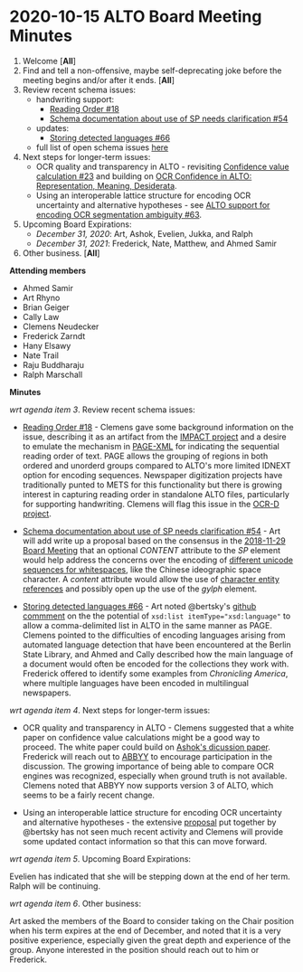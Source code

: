 # 2020-10-15 ALTO Board Meeting Minutes
1. Welcome [**All**]
2. Find and tell a non-offensive, maybe self-deprecating joke before the meeting begins and/or after it ends. [**All**]
3. Review recent schema issues:
   * handwriting support: 
      * [Reading Order #18](https://github.com/altoxml/schema/issues/18)
      * [Schema documentation about use of SP needs clarification #54](https://github.com/altoxml/schema/issues/54)
   * updates:
      * [Storing detected languages #66](https://github.com/altoxml/schema/issues/66)
   * full list of open schema issues [here](https://github.com/altoxml/schema/issues)
4. Next steps for longer-term issues: 
   * OCR quality and transparency in ALTO - revisiting [Confidence value calculation #23](https://github.com/altoxml/schema/issues/23) and building on [OCR Confidence in ALTO: Representation, Meaning, Desiderata](https://docs.google.com/document/d/1JkbqfEb8pkwTdMSyjXJRfdpshlWoVbFn47uYfqB4O_Q/edit).
   * Using an interoperable lattice structure for encoding OCR uncertainty and alternative hypotheses - see [ALTO support for encoding OCR segmentation ambiguity #63](https://github.com/altoxml/schema/issues/63).
5. Upcoming Board Expirations:
   * _December 31, 2020_: Art, Ashok, Evelien, Jukka, and Ralph
   * _December 31, 2021_: Frederick, Nate, Matthew, and Ahmed Samir
6. Other business. [**All**]

**Attending members**
* Ahmed Samir
* Art Rhyno
* Brian Geiger
* Cally Law
* Clemens Neudecker
* Frederick Zarndt
* Hany Elsawy
* Nate Trail
* Raju Buddharaju
* Ralph Marschall

 **Minutes**

_wrt agenda item 3_. Review recent schema issues:

   * [Reading Order #18](https://github.com/altoxml/schema/issues/18) - Clemens gave some background information on the issue, describing it as an artifact from the [IMPACT project](https://www.digitisation.eu/) and a desire to emulate the mechanism in [PAGE-XML](https://github.com/PRImA-Research-Lab/PAGE-XML) for indicating the sequential reading order of text. PAGE allows the grouping of regions in both ordered and unorderd groups compared to ALTO's more limited IDNEXT option for encoding sequences. Newspaper digitization projects have traditionally punted to METS for this functionality but there is growing interest in capturing reading order in standalone ALTO files, particularly for supporting handwriting. Clemens will flag this issue in the [OCR-D project](https://ocr-d.de/).

   * [Schema documentation about use of SP needs clarification #54](https://github.com/altoxml/schema/issues/54) - Art will add write up a proposal based on the consensus in the [2018-11-29 Board Meeting](https://github.com/altoxml/board/blob/gh-pages/minutes/2018/2018-11-29%20ALTO%20Board%20Meeting%20Minutes.md) that an optional _CONTENT_ attribute to the _SP_ element would help address the concerns over the encoding of [different unicode sequences for whitespaces](http://jkorpela.fi/chars/spaces.html), like the Chinese ideographic space character. A _content_ attribute would allow the use of [character entity references](https://en.wikipedia.org/wiki/List_of_XML_and_HTML_character_entity_references) and possibly open up the use of the _gylph_ element.  
   
   * [Storing detected languages #66](https://github.com/altoxml/schema/issues/66) - Art noted @bertsky's [github commment](https://github.com/altoxml/schema/issues/55#issuecomment-511056317) on the the potential of `xsd:list itemType="xsd:language"` to allow a comma-delimited list in ALTO in the same manner as PAGE. Clemens pointed to the difficulties of encoding languages arising from automated language detection that have been encountered at the Berlin State Library, and Ahmed and Cally described how the main language of a document would often be encoded for the collections they work with. Frederick offered to identify some examples from _Chronicling America_, where multiple languages have been encoded in multilingual newspapers.

_wrt agenda item 4_. Next steps for longer-term issues:

   * OCR quality and transparency in ALTO - Clemens suggested that a white paper on confidence value calculations might be a good way to proceed. The white paper could build on [Ashok's dicussion paper](https://docs.google.com/document/d/1JkbqfEb8pkwTdMSyjXJRfdpshlWoVbFn47uYfqB4O_Q/edit). Frederick will reach out to [ABBYY](https://www.abbyy.com/) to encourage participation in the discussion. The growing importance of being able to compare OCR engines was recognized, especially when ground truth is not available. Clemens noted that ABBYY now supports version 3 of ALTO, which seems to be a fairly recent change.

   * Using an interoperable lattice structure for encoding OCR uncertainty and alternative hypotheses - the extensive [proposal](https://github.com/altoxml/schema/issues/63#issuecomment-550991423) put together by @bertsky has not seen much recent activity and Clemens will provide some updated contact information so that this can move forward.  
   
_wrt agenda item 5_. Upcoming Board Expirations: 

Evelien has indicated that she will be stepping down at the end of her term. Ralph will be continuing. 

_wrt agenda item 6_. Other business:

Art asked the members of the Board to consider taking on the Chair position when his term expires at the end of December, and noted that it is a very positive experience, especially given the great depth and experience of the group. Anyone interested in the position should reach out to him or Frederick.
